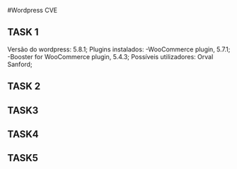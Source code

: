 #Wordpress CVE

## TASK 1

Versão do wordpress: 5.8.1;
Plugins instalados: 
    -WooCommerce plugin, 5.7.1;
    -Booster for WooCommerce plugin, 5.4.3;
Possíveis utilizadores: Orval Sanford;

## TASK 2


## TASK3


## TASK4


## TASK5
